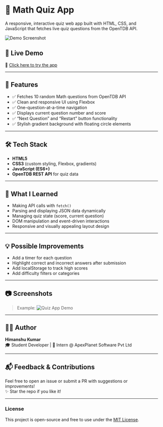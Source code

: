 # 🎯 Math Quiz App

A responsive, interactive quiz web app built with HTML, CSS, and JavaScript that fetches live quiz questions from the OpenTDB API.

![Demo Screenshot](./screenshot.png) 

## 🚀 Live Demo

🔗 [Click here to try the app](https://himanshu4812.github.io/QuizApp/)

---

## 📌 Features

- ✅ Fetches 10 random Math questions from OpenTDB API
- ✅ Clean and responsive UI using Flexbox
- ✅ One-question-at-a-time navigation
- ✅ Displays current question number and score
- ✅ “Next Question” and “Restart” button functionality
- ✅ Stylish gradient background with floating circle elements

---

## 🛠️ Tech Stack

- **HTML5**
- **CSS3** (custom styling, Flexbox, gradients)
- **JavaScript (ES6+)**
- **OpenTDB REST API** for quiz data

---

## 🧠 What I Learned

- Making API calls with `fetch()`
- Parsing and displaying JSON data dynamically
- Managing quiz state (score, current question)
- DOM manipulation and event-driven interactions
- Responsive and visually appealing layout design

---

## 💡 Possible Improvements

- Add a timer for each question
- Highlight correct and incorrect answers after submission
- Add localStorage to track high scores
- Add difficulty filters or categories

---

## 📷 Screenshots

> Example:
> ![Quiz App Demo](./demo_screenrecording.gif)

---

## 👨‍💻 Author

**Himanshu Kumar**  
🎓 Student Developer | 💼 Intern @ ApexPlanet Software Pvt Ltd

---

## 📬 Feedback & Contributions

Feel free to open an issue or submit a PR with suggestions or improvements!  
✨ Star the repo if you like it!

---

### License

This project is open-source and free to use under the [MIT License](./LICENSE).
